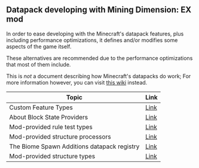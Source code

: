 
## Datapack developing with Mining Dimension: EX mod

In order to ease developing with the Minecraft's datapack features, plus including performance optimizations,
it defines and/or modifies some aspects of the game itself.

These alternatives are recommended due to the performance optimizations that most of them include.

This is *not* a document describing how Minecraft's datapacks do work;
For more information however, you can visit [this wiki](https://minecraft.wiki/w/Data_pack) instead.

| Topic                                       | Link                                   |
|---------------------------------------------|----------------------------------------|
| Custom Feature Types                        | [Link](./FeatureTypes/Index.md)        |
| About Block State Providers                 | [Link](AbstractBlockStateProvider.md)  |
| Mod-provided rule test types                | [Link](ModDefinedRuleTestTypes.md)     |
| Mod-provided structure processors           | [Link](./StructureProcessors/Index.md) |
| The Biome Spawn Additions datapack registry | [Link](./BiomeSpawnAdditions/Index.md) |
| Mod-provided structure types                | [Link](./StructureTypes/Index.md)      |

